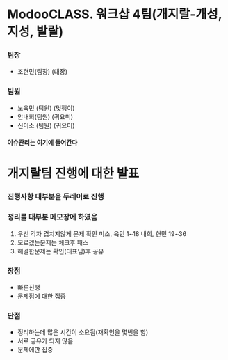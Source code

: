 

# ModooCLASS. 워크샵 4팀(개지랄-개성, 지성, 발랄)


### 팀장
- 조현민(팀장) (대장)

### 팀원
- 노육민 (팀원) (멋쟁이)
- 안내희(팀원) (귀요미)
- 신미소 (팀원) (귀요미)


#### 이슈관리는 여기에 들어간다

# 개지랄팀 진행에 대한 발표
### 진행사항 대부분을 두레이로 진행 
### 정리를 대부분 메모장에 하였음 

1. 우선 각자 겹치지않게 문제 확인
	미소, 육민 1~18
    내희, 현민 19~36
2. 모르겠는문제는 체크후 패스
3. 해결한문제는 확인(대표님)후 공유
### 장점
  - 빠른진행
  - 문제점에 대한 집중
### 단점
  - 정리하는데 많은 시간이 소요됨(재확인을 몇번을 함)
  - 서로 공유가 되지 않음
  - 문제에만 집중
